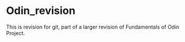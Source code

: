 # Odin_revision
This is revision for git, part of a larger revision of Fundamentals of Odin Project.